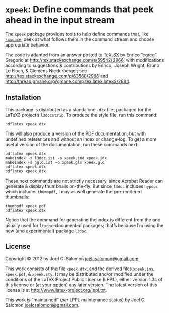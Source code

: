 `xpeek`: Define commands that peek ahead in the input stream
============================================================

The `xpeek` package provides tools to help define commands that,
like [`\xspace`][1], peek at what follows them in the command stream
and choose appropriate behavior.

The code is adapted from an answer posted to [TeX.SX][2] by
Enrico “egreg” Gregorio at <http://tex.stackexchange.com/a/59542/2966>,
with modifications according to suggestions & contributions by
Enrico, Joseph Wright, Bruno Le Floch, & Clemens Niederberger;
see <http://tex.stackexchange.com/q/63568/2966>
and <http://thread.gmane.org/gmane.comp.tex.latex.latex3/2894>.

Installation
------------

This package is distributed as a standalone `.dtx` file,
packaged for the LaTeX3 project’s `l3docstrip`.
To produce the style file, run this command:

    pdflatex xpeek.dtx

This will also produce a version of the PDF documentation,
but with undefined references and without an index or change-log.
To get a more useful version of the documentation,
run these commands next:

    pdflatex xpeek.dtx
    makeindex -s l3doc.ist -o xpeek.ind xpeek.idx
    makeindex -s gglo.ist -o xpeek.gls xpeek.glo
    pdflatex xpeek.dtx
    pdflatex xpeek.dtx

These next commands are not strictly necessary,
since Acrobat Reader can generate & display thumbnails on-the-fly.
But since `l3doc` includes `hypdoc` which includes `thumbpdf`,
I may as well generate the pre-rendered thumbnails:

    thumbpdf xpeek.pdf
    pdflatex xpeek.dtx

Notice that the command for generating the index is different
from the one usually used for `ltxdoc`-documented packages;
that’s because I’m using the new (and experimental) package `l3doc`.

License
-------

Copyright © 2012 by Joel C. Salomon <joelcsalomon@gmail.com>.

This work consists of the file  `xpeek.dtx`,
          and the derived files `xpeek.ins`,
                                `xpeek.pdf`, &
                                `xpeek.sty`.
It may be distributed and/or modified under the conditions of the
LaTeX Project Public License (LPPL), either version 1.3c of this
license or (at your option) any later version.  The latest version
of this license is at <http://www.latex-project.org/lppl.txt>.

This work is “maintained” (_per_ LPPL maintenance status) by
Joel C. Salomon <joelcsalomon@gmail.com>.

[1]: http://ctan.org/pkg/xspace
[2]: http://tex.stackexchange.com
